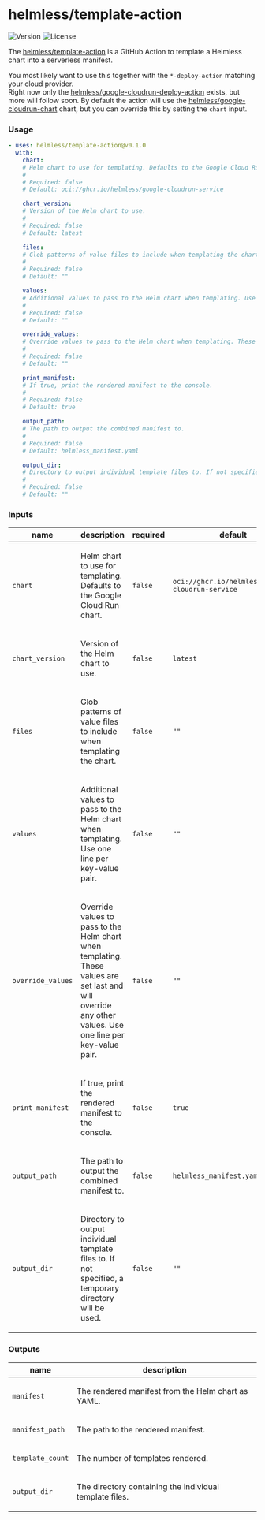 # helmless/template-action

![Version](https://img.shields.io/github/v/release/helmless/template-action)
![License](https://img.shields.io/github/license/helmless/template-action)

The [helmless/template-action](https://github.com/helmless/template-action) is a GitHub Action to template a Helmless chart into a serverless manifest.

You most likely want to use this together with the `*-deploy-action` matching your cloud provider.  
Right now only the [helmless/google-cloudrun-deploy-action](https://github.com/helmless/google-cloudrun-deploy-action) exists, but more will follow soon.
By default the action will use the [helmless/google-cloudrun-chart](https://github.com/helmless/google-cloudrun-chart) chart, but you can override this by setting the `chart` input.

<!-- x-release-please-start-version -->
<!-- action-docs-usage action="action.yaml" project="helmless/template-action" version="v0.1.0" -->
### Usage

```yaml
- uses: helmless/template-action@v0.1.0
  with:
    chart:
    # Helm chart to use for templating. Defaults to the Google Cloud Run chart.
    #
    # Required: false
    # Default: oci://ghcr.io/helmless/google-cloudrun-service

    chart_version:
    # Version of the Helm chart to use.
    #
    # Required: false
    # Default: latest

    files:
    # Glob patterns of value files to include when templating the chart.
    #
    # Required: false
    # Default: ""

    values:
    # Additional values to pass to the Helm chart when templating. Use one line per key-value pair.
    #
    # Required: false
    # Default: ""

    override_values:
    # Override values to pass to the Helm chart when templating. These values are set last and will override any other values. Use one line per key-value pair.
    #
    # Required: false
    # Default: ""

    print_manifest:
    # If true, print the rendered manifest to the console.
    #
    # Required: false
    # Default: true

    output_path:
    # The path to output the combined manifest to.
    #
    # Required: false
    # Default: helmless_manifest.yaml

    output_dir:
    # Directory to output individual template files to. If not specified, a temporary directory will be used.
    #
    # Required: false
    # Default: ""
```
<!-- action-docs-usage action="action.yaml" project="helmless/template-action" version="v0.1.0" -->
<!-- x-release-please-end -->

<!-- action-docs-inputs source="action.yaml" -->
### Inputs

| name | description | required | default |
| --- | --- | --- | --- |
| `chart` | <p>Helm chart to use for templating. Defaults to the Google Cloud Run chart.</p> | `false` | `oci://ghcr.io/helmless/google-cloudrun-service` |
| `chart_version` | <p>Version of the Helm chart to use.</p> | `false` | `latest` |
| `files` | <p>Glob patterns of value files to include when templating the chart.</p> | `false` | `""` |
| `values` | <p>Additional values to pass to the Helm chart when templating. Use one line per key-value pair.</p> | `false` | `""` |
| `override_values` | <p>Override values to pass to the Helm chart when templating. These values are set last and will override any other values. Use one line per key-value pair.</p> | `false` | `""` |
| `print_manifest` | <p>If true, print the rendered manifest to the console.</p> | `false` | `true` |
| `output_path` | <p>The path to output the combined manifest to.</p> | `false` | `helmless_manifest.yaml` |
| `output_dir` | <p>Directory to output individual template files to. If not specified, a temporary directory will be used.</p> | `false` | `""` |
<!-- action-docs-inputs source="action.yaml" -->

<!-- action-docs-outputs source="action.yaml" -->
### Outputs

| name | description |
| --- | --- |
| `manifest` | <p>The rendered manifest from the Helm chart as YAML.</p> |
| `manifest_path` | <p>The path to the rendered manifest.</p> |
| `template_count` | <p>The number of templates rendered.</p> |
| `output_dir` | <p>The directory containing the individual template files.</p> |
<!-- action-docs-outputs source="action.yaml" -->
